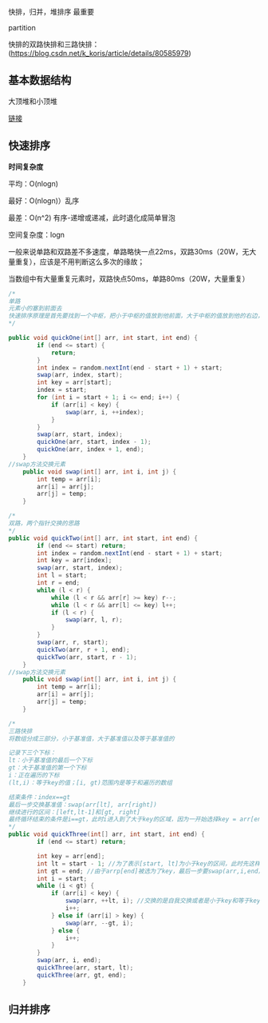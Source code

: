 快排，归并，堆排序 最重要

partition

快排的双路快排和三路快排：(https://blog.csdn.net/k_koris/article/details/80585979)

## 基本数据结构

大顶堆和小顶堆

[链接](https://www.cnblogs.com/XiaoZhengYu/p/12492445.html#:~:text=%E5%A0%86%E5%8F%AF%E4%BB%A5%E5%88%86%E4%B8%BA%E5%A4%A7%E9%A1%B6%E5%A0%86%E5%92%8C%E5%B0%8F%E9%A1%B6%E5%A0%86%EF%BC%8C%E5%AF%B9%E5%A4%A7%E9%A1%B6%E5%A0%86%E6%9D%A5%E8%AF%B4%EF%BC%8C%E4%BB%BB%E6%84%8F%E9%9D%9E%E5%8F%B6%E5%AD%90%E8%8A%82%E7%82%B9%E4%B8%8D%E5%B0%8F%E4%BA%8E%E5%85%B6%E5%B7%A6%E5%8F%B3%E5%AD%A9%E5%AD%90%E8%8A%82%E7%82%B9%EF%BC%8C%E5%AF%B9%E4%BA%8E%E5%B0%8F%E9%A1%B6%E5%A0%86%E6%9D%A5%E8%AF%B4%EF%BC%8C%E4%BB%BB%E6%84%8F%E9%9D%9E%E5%8F%B6%E5%AD%90%E8%8A%82%E7%82%B9%E4%B8%8D%E5%A4%A7%E4%BA%8E%E5%85%B6%E5%B7%A6%E5%8F%B3%E5%AD%A9%E5%AD%90%E8%8A%82%E7%82%B9%E3%80%82%20%E8%8B%A5%E4%BD%BF%E7%94%A8%E6%95%B0%E7%BB%84%E5%AD%98%E5%82%A8%E5%A4%A7%E9%A1%B6%E5%A0%86%EF%BC%8C%E5%88%99%E6%BB%A1%E8%B6%B3%EF%BC%9A%20arr%20%5Bi%5D%20%3E%3D%20arr,%5B2i%2B1%5D%20%26%26%20arr%20%5Bi%5D%20%3E%3Darr%20%5B2i%2B2%5D%EF%BC%88i%E4%B8%BA%E9%9D%9E%E5%8F%B6%E5%AD%90%E8%8A%82%E7%82%B9%E7%9A%84%E5%9C%A8%E6%95%B0%E7%BB%84%E4%B8%AD%E7%9A%84%E4%B8%8B%E6%A0%87%EF%BC%89)

## 快速排序

**时间复杂度**

平均：O(nlogn)

最好：O(nlogn)）乱序

最差：O(n^2) 有序-递增或递减，此时退化成简单冒泡



空间复杂度：logn

一般来说单路和双路差不多速度，单路略快一点22ms，双路30ms（20W，无大量重复），应该是不用判断这么多次的缘故；

当数组中有大量重复元素时，双路快点50ms，单路80ms（20W，大量重复）

```java
/*
单路
元素小的塞到前面去
快速排序原理是首先要找到一个中枢，把小于中枢的值放到他前面，大于中枢的值放到他的右边，然后再以此方法对这两部分数据分别进行快速排序。
*/

public void quickOne(int[] arr, int start, int end) {
        if (end <= start) {
            return;
        }
        int index = random.nextInt(end - start + 1) + start;
        swap(arr, index, start);
        int key = arr[start];
        index = start;
        for (int i = start + 1; i <= end; i++) {
            if (arr[i] < key) {
                swap(arr, i, ++index);
            }
        }
        swap(arr, start, index);
        quickOne(arr, start, index - 1);
        quickOne(arr, index + 1, end);
    }
//swap方法交换元素
    public void swap(int[] arr, int i, int j) {
        int temp = arr[i];
        arr[i] = arr[j];
        arr[j] = temp;
    }
```

```java
/* 
双路，两个指针交换的思路
*/
public void quickTwo(int[] arr, int start, int end) {
        if (end <= start) return;
        int index = random.nextInt(end - start + 1) + start;
        int key = arr[index];
        swap(arr, start, index);
        int l = start;
        int r = end;
        while (l < r) {
            while (l < r && arr[r] >= key) r--;
            while (l < r && arr[l] <= key) l++;
            if (l < r) {
                swap(arr, l, r);
            }
        }
        swap(arr, r, start);
        quickTwo(arr, r + 1, end);
        quickTwo(arr, start, r - 1);
    }
//swap方法交换元素
    public void swap(int[] arr, int i, int j) {
        int temp = arr[i];
        arr[i] = arr[j];
        arr[j] = temp;
    }
```

```java
/*
三路快排
将数组分成三部分，小于基准值，大于基准值以及等于基准值的

记录下三个下标：
lt：小于基准值的最后一个下标
gt：大于基准值的第一个下标
i：正在遍历的下标
(lt,i)：等于key的值；[i, gt)范围内是等于和遍历的数组

结束条件：index==gt
最后一步交换基准值：swap(arr[lt], arr[right])
继续进行的区间：[left,lt-1]和[gt, right]
最终循环结束的条件是i==gt，此时i进入到了大于key的区域，因为一开始选择key = arr[end]，所以，只需要交换swap(arr,i,end)，即可完成该次递归
*/
public void quickThree(int[] arr, int start, int end) {
        if (end <= start) return;

        int key = arr[end];
        int lt = start - 1; //为了表示[start, lt]为小于key的区间，此时先这样表示无元素。
        int gt = end; //由于arrp[end]被选为了key，最后一步要swap(arr,i,end)，因此，先假装认为arr[end]为大于key的，[gt, end]为大于区间。
        int i = start;
        while (i < gt) {
            if (arr[i] < key) {
                swap(arr, ++lt, i); //交换的是自我交换或者是小于key和等于key的两个值。
                i++;
            } else if (arr[i] > key) {
                swap(arr, --gt, i);
            } else {
                i++;
            }
        }
        swap(arr, i, end);
        quickThree(arr, start, lt);
        quickThree(arr, gt, end);
    }
```

## 归并排序

